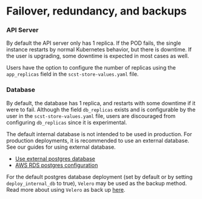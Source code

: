 # Failover, redundancy, and backups

###  <a id="API-Server"></a>API Server

By default the API server only has 1 replica.
If the POD fails, the single instance restarts by normal Kubernetes behavior, but there is downtime.
If the user is upgrading, some downtime is expected in most cases as well.

Users have the option to configure the number of replicas using the `app_replicas` field in the `scst-store-values.yaml` file.

###  <a id="database"></a>Database

By default, the database  has 1 replica, and  restarts with some downtime if it were to fail. Although the field `db_replicas` exists and is configurable by the user in the `scst-store-values.yaml` file, users are discouraged from configuring `db_replicas` since it is experimental.

The default internal database is not intended to be used in production. For production deployments, it is recommended to use an external database. See our guides for using external database.

- [Use external postgres database](scst-store/use-external-database.hbs.md)
- [AWS RDS postgres configuration](scst-store/use-aws-rds.hbs.md)

For the default postgres database deployment (set by default or by setting `deploy_internal_db` to true), `Velero` may be used as the backup method.
Read more about using `Velero` as back up [here](backups.hbs.md).
